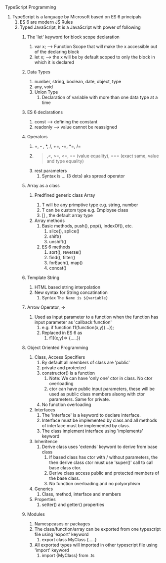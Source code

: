 TypeScript Programming
1. TypeScript is a language by Microsoft based on ES 6 principals
   1. ES 6 are modern JS Rules
   2. Typed JavaScript, It is a JavaScript with power of following
      1. The 'let' keyword for block scope declaration
         1. var x; --> Function Scope that will make the x accessible out of the declaring block
         2. let x; --> the x will be by default scoped to only the block in which it is declared
      2. Data Types
         1. number, string, boolean, date, object, type
         2. any, void
         3. Union Type
            1. Declaration of variable with more than one data type at a time
      3. ES 6 declarations
         1. const --> defining the constant 
         2. readonly --> value cannot be reassigned
      4. Operators
         1. +, - , *, /, +=, -=, *=, /=
         2. >,<, >=,  <=, == (value  equality), === (exact same, value and type equality)
         3. rest parameters
            1. Syntax is  ... (3 dots) aks spread operator
      5. Array as a class
         1. Predfined generic class Array<T>
            1. T will be any primptive type e.g. string, number
            2. T can be custom type e.g. Employee class
            3. [] , the default array type
         2. Array methods
            1. Basic methods, push(), pop(), indexOf(), etc.
               1. slice(), splice()
               2. shift()
               3. unshift()
            2. ES 6 methods
               1. sort(), reverse()
               2. find(), filter()
               3. forEach(), map()
               4. concat()
   
      6. Template String
         1. HTML based string interpolation
         2. New syntax for String concatination
            1. Syntax `The Name is ${variable}` 
      7. Arrow Operator, =>
         1. Used as input parameter to a function when the function has input parameter as 'callback function'
            1. e.g. if function f1(function(x,y){...});
            2. Replaced in ES 6 as
               1. f1((x,y)=> {.....})
      8. Object Oriented Programming
         1. Class, Access Specifiers
            1. By default all members of class are 'public'
            2. private and protected
            3. constructor() is a function
               1. Note: We can have 'only one' ctor in class. No ctor overloading
               2. ctor can have public input parameters, these will be used as public class members alsong with ctor parameters. Same for private.
            4. No function overloading
         2. Interfaces
            1. The 'interface' is a keyword to declare interface.
            2. Interface must be implemented by class and all methods of interface must be implemented by class.
            3. The class implement interface using  'implements' keyword 
         3. Inheritence
            1. Derive class uses 'extends' keyword to derive from base class 
               1. If based class has ctor with / without parameters, the then derive class ctor must use 'super()' call to call base class ctor.
               2. Derive class access public and protected members of the base class.
               3. No function overloading and no polyorphism 
         4. Generics
            1. Class, method, interface and members
         5. Properties
            1. setter() and getter() properties
      9.  Modules
          1.  Namespcases or packages
          2.  The class/function/array can be exported from one typescript file using 'export' keyword
              1.  export class MyClass {.....}
          3.  All exported types will imported in other typescript file using 'import' keyword
              1.  import {MyClass} from <File>.ts